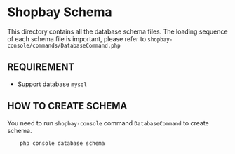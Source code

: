 Shopbay Schema 
===============

This directory contains all the database schema files.
The loading sequence of each schema file is important, please refer to `shopbay-console/commands/DatabaseCommand.php`

REQUIREMENT
------------
* Support database `mysql`

HOW TO CREATE SCHEMA
--------------------------

You need to run `shopbay-console` command `DatabaseCommand` to create schema.

        php console database schema 


